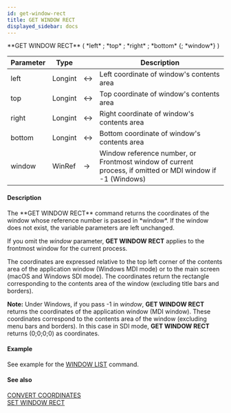```yaml
---
id: get-window-rect
title: GET WINDOW RECT
displayed_sidebar: docs
---
```


<!--REF #_command_.GET WINDOW RECT.Syntax-->**GET WINDOW RECT** ( *left* ; *top* ; *right* ; *bottom* {; *window*} )<!-- END REF-->
<!--REF #_command_.GET WINDOW RECT.Params-->
| Parameter | Type |  | Description |
| --- | --- | --- | --- |
| left | Longint | <-> | Left coordinate of window's contents area |
| top | Longint | <-> | Top coordinate of window's contents area |
| right | Longint | <-> | Right coordinate of window's contents area |
| bottom | Longint | <-> | Bottom coordinate of window's contents area |
| window | WinRef | -> | Window reference number, or Frontmost window of current process, if omitted or MDI window if -1 (Windows) |

<!-- END REF-->

#### Description 

<!--REF #_command_.GET WINDOW RECT.Summary-->The **GET WINDOW RECT** command returns the coordinates of the window whose reference number is passed in *window*.<!-- END REF--> If the window does not exist, the variable parameters are left unchanged.

If you omit the *window* parameter, **GET WINDOW RECT** applies to the frontmost window for the current process.

The coordinates are expressed relative to the top left corner of the contents area of the application window (Windows MDI mode) or to the main screen (macOS and Windows SDI mode). The coordinates return the rectangle corresponding to the contents area of the window (excluding title bars and borders).

**Note:** Under Windows, if you pass -1 in *window*, **GET WINDOW RECT** returns the coordinates of the application window (MDI window). These coordinates correspond to the contents area of the window (excluding menu bars and borders). In this case in SDI mode, **GET WINDOW RECT** returns (0;0;0;0) as coordinates. 

#### Example 

See example for the [WINDOW LIST](window-list.md) command.

#### See also 

[CONVERT COORDINATES](convert-coordinates.md)  
[SET WINDOW RECT](set-window-rect.md)  